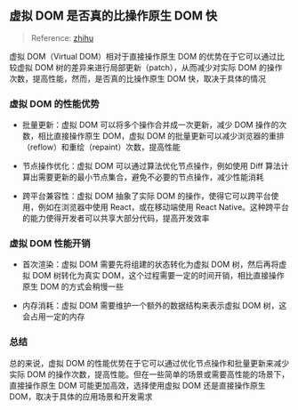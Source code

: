 ## 虚拟 DOM 是否真的比操作原生 DOM 快

> Reference: [zhihu](https://www.zhihu.com/question/31809713/answer/53544875)

虚拟 DOM（Virtual DOM）相对于直接操作原生 DOM 的优势在于它可以通过比较虚拟 DOM 树的差异来进行局部更新（patch），从而减少对实际 DOM 的操作次数，提高性能，然而，是否真的比操作原生 DOM 快，取决于具体的情况

### 虚拟 DOM 的性能优势

- 批量更新：虚拟 DOM 可以将多个操作合并成一次更新，减少 DOM 操作的次数，相比直接操作原生 DOM，虚拟 DOM 的批量更新可以减少浏览器的重排（reflow）和重绘（repaint）次数，提高性能

- 节点操作优化：虚拟 DOM 可以通过算法优化节点操作，例如使用 Diff 算法计算出需要更新的最小节点集合，避免不必要的节点操作，减少性能消耗

- 跨平台兼容性：虚拟 DOM 抽象了实际 DOM 的操作，使得它可以跨平台使用，例如在浏览器中使用 React，或在移动端使用 React Native。这种跨平台的能力使得开发者可以共享大部分代码，提高开发效率

### 虚拟 DOM 性能开销

- 首次渲染：虚拟 DOM 需要先将组建的状态转化为虚拟 DOM 树，然后再将虚拟 DOM 树转化为真实 DOM，这个过程需要一定的时间开销，相比直接操作原生 DOM 的方式会稍慢一些

- 内存消耗：虚拟 DOM 需要维护一个额外的数据结构来表示虚拟 DOM 树，这会占用一定的内存

### 总结

总的来说，虚拟 DOM 的性能优势在于它可以通过优化节点操作和批量更新来减少实际 DOM 的操作次数，提高性能。但在一些简单的场景或需要高性能的场景下，直接操作原生 DOM 可能更加高效，选择使用虚拟 DOM 还是直接操作原生 DOM，取决于具体的应用场景和开发需求
